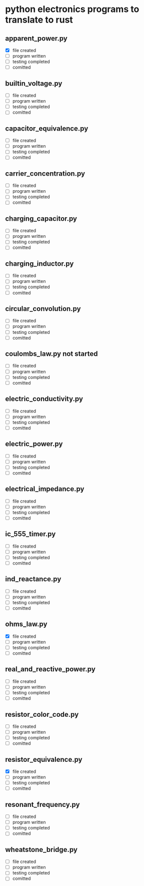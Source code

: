 # python electronics programs to translate to rust 

## apparent_power.py 

- [x] file created
- [ ] program written
- [ ] testing completed
- [ ] comitted

## builtin_voltage.py 

- [ ] file created
- [ ] program written
- [ ] testing completed
- [ ] comitted

## capacitor_equivalence.py 

- [ ] file created
- [ ] program written
- [ ] testing completed
- [ ] comitted

## carrier_concentration.py 

- [ ] file created
- [ ] program written
- [ ] testing completed
- [ ] comitted

## charging_capacitor.py 

- [ ] file created
- [ ] program written
- [ ] testing completed
- [ ] comitted

## charging_inductor.py 

- [ ] file created
- [ ] program written
- [ ] testing completed
- [ ] comitted

## circular_convolution.py 

- [ ] file created
- [ ] program written
- [ ] testing completed
- [ ] comitted

## coulombs_law.py not started 

- [ ] file created
- [ ] program written
- [ ] testing completed
- [ ] comitted

## electric_conductivity.py 

- [ ] file created
- [ ] program written
- [ ] testing completed
- [ ] comitted

## electric_power.py 

- [ ] file created
- [ ] program written
- [ ] testing completed
- [ ] comitted

## electrical_impedance.py 

- [ ] file created
- [ ] program written
- [ ] testing completed
- [ ] comitted

## ic_555_timer.py 

- [ ] file created
- [ ] program written
- [ ] testing completed
- [ ] comitted

## ind_reactance.py 

- [ ] file created
- [ ] program written
- [ ] testing completed
- [ ] comitted

## ohms_law.py 

- [x] file created
- [ ] program written
- [ ] testing completed
- [ ] comitted

## real_and_reactive_power.py 

- [ ] file created
- [ ] program written
- [ ] testing completed
- [ ] comitted

## resistor_color_code.py 

- [ ] file created
- [ ] program written
- [ ] testing completed
- [ ] comitted

## resistor_equivalence.py 

- [x] file created
- [ ] program written
- [ ] testing completed
- [ ] comitted

## resonant_frequency.py

- [ ] file created
- [ ] program written
- [ ] testing completed
- [ ] comitted

## wheatstone_bridge.py

- [ ] file created
- [ ] program written
- [ ] testing completed
- [ ] comitted
